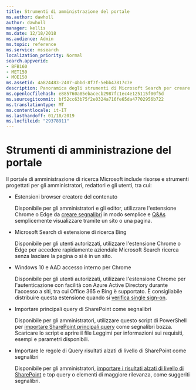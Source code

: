 ```yaml
---
title: Strumenti di amministrazione del portale
ms.author: dawholl
author: dawholl
manager: kellis
ms.date: 12/18/2018
ms.audience: Admin
ms.topic: reference
ms.service: mssearch
localization_priority: Normal
search.appverid:
- BFB160
- MET150
- MOE150
ms.assetid: 4a824483-2407-4bbd-8f7f-5ebb47817c7e
description: Panoramica degli strumenti di Microsoft Search per creare e importare i risultati, accedere automaticamente e di ricerca da qualsiasi luogo
ms.openlocfilehash: e885760a85ebacecb2987fc1ec4e125115f00f5d
ms.sourcegitcommit: bf52cc63b75f2e0324a716fe65da47702956b722
ms.translationtype: MT
ms.contentlocale: it-IT
ms.lasthandoff: 01/18/2019
ms.locfileid: "29378911"
---
```

# <a name="admin-portal-tools"></a>Strumenti di amministrazione del portale

Il portale di amministrazione di ricerca Microsoft include risorse e strumenti progettati per gli amministratori, redattori e gli utenti, tra cui:
  
- Estensioni browser creatore del contenuto
    
    Disponibile per gli amministratori e gli editor, utilizzare l'estensione Chrome o Edge da [creare segnalibri](create-bookmarks.md) in modo semplice e [Q&As](create-qas.md) semplicemente visualizzare tramite un sito o una pagina. 
    
- Microsoft Search di estensione di ricerca Bing
    
    Disponibile per gli utenti autorizzati, utilizzare l'estensione Chrome o Edge per accedere rapidamente aziendale Microsoft Search ricerca senza lasciare la pagina o si è in un sito.
    
- Windows 10 e AAD accesso interno per Chrome
    
    Disponibile per gli utenti autorizzati, utilizzare l'estensione Chrome per l'autenticazione con facilità con Azure Active Directory durante l'accesso a siti, tra cui Office 365 e Bing è supportato. È consigliabile distribuire questa estensione quando si [verifica single sign-on](test-single-sign-on.md).
    
- Importare principali query di SharePoint come segnalibri
    
    Disponibile per gli amministratori, utilizzare questo script di PowerShell per [importare SharePoint principali query](import-sharepoint-promoted-results-and-top-queries.md) come segnalibri bozza. Scaricare lo script e aprire il file Leggimi per informazioni sui requisiti, esempi e parametri disponibili. 
    
- Importare le regole di Query risultati alzati di livello di SharePoint come segnalibri
    
    Disponibile per gli amministratori, [importare i risultati alzati di livello di SharePoint](import-sharepoint-promoted-results-and-top-queries.md) e top query o elementi di maggiore rilevanza, come suggeriti segnalibri. 

  

